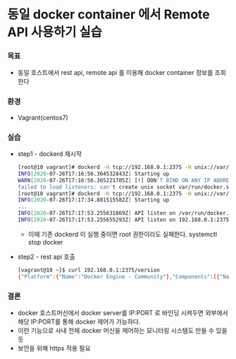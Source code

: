 # 동일 docker container 에서 Remote API 사용하기 실습

### 목표

- 동일 호스트에서 rest api, remote api 를 이용해 docker container 정보를 조회한다

### 환경

- Vagrant(centos7)

### 실습

- step1 - dockerd 재시작

    ```bash
    [root@10 vagrant]# dockerd -H tcp://192.168.0.1:2375 -H unix://var/run/docker.sock
    INFO[2020-07-26T17:16:56.364532843Z] Starting up
    WARN[2020-07-26T17:16:56.365221705Z] [!] DON'T BIND ON ANY IP ADDRESS WITHOUT setting --tlsverify IF YOU DON'T KNOW WHAT YOU'RE DOING [!]
    failed to load listeners: can't create unix socket var/run/docker.sock: listen unix var/run/docker.sock: bind: no such file or directory
    [root@10 vagrant]# dockerd -H tcp://192.168.0.1:2375 -H unix://var/run/docker.sock --debug
    INFO[2020-07-26T17:17:34.881515582Z] Starting up
    ...
    INFO[2020-07-26T17:17:53.255631869Z] API listen on /var/run/docker.sock
    INFO[2020-07-26T17:17:53.255655293Z] API listen on 192.168.0.1:2375
    ```

    - 이때 기존 dockerd 이 실행 중이면 root 권한이라도 실패한다. systemctl stop docker
- step2 - rest api 호출

    ```bash
    [vagrant@10 ~]$ curl 192.168.0.1:2375/version
    {"Platform":{"Name":"Docker Engine - Community"},"Components":[{"Name":"Engine","Version":"19.03.12","Details":{"ApiVersion":"1.40","Arch":"amd64","BuildTime":"2020-06-22T15:45:28.000000000+00:00","Experimental":"false","GitCommit":"48a66213fe","GoVersion":"go1.13.10","KernelVersion":"3.10.0-957.12.2.el7.x86_64","MinAPIVersion":"1.12","Os":"linux"}},{"Name":"containerd","Version":"1.2.13","Details":{"GitCommit":"7ad184331fa3e55e52b890ea95e65ba581ae3429"}},{"Name":"runc","Version":"1.0.0-rc10","Details":{"GitCommit":"dc9208a3303feef5b3839f4323d9beb36df0a9dd"}},{"Name":"docker-init","Version":"0.18.0","Details":{"GitCommit":"fec3683"}}],"Version":"19.03.12","ApiVersion":"1.40","MinAPIVersion":"1.12","GitCommit":"48a66213fe","GoVersion":"go1.13.10","Os":"linux","Arch":"amd64","KernelVersion":"3.10.0-957.12.2.el7.x86_64","BuildTime":"2020-06-22T15:45:28.000000000+00:00"}
    ```

### 결론

- docker 호스트머신에서 docker server를 IP:PORT 로 바인딩 시켜두면 외부에서 해당 IP:PORT를 통해 docker 제어가 가능하다.
- 이런 기능으로 사내 전체 docker 머신을 제어하는 모니터링 시스템도 만들 수 있을듯
- 보안을 위해 https 적용 필요